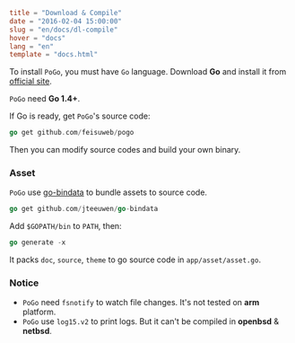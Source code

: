 ```toml
title = "Download & Compile"
date = "2016-02-04 15:00:00"
slug = "en/docs/dl-compile"
hover = "docs"
lang = "en"
template = "docs.html"
```

To install `PoGo`, you must have `Go` language. Download **Go** and install it from [official site](https://golang.org).

`PoGo` need **Go 1.4+**.

If Go is ready, get `PoGo`'s source code:

```go
go get github.com/feisuweb/pogo
```

Then you can modify source codes and build your own binary.

### Asset

`PoGo` use [go-bindata](https://github.com/jteeuwen/go-bindata) to bundle assets to source code.

```go
go get github.com/jteeuwen/go-bindata
```

Add `$GOPATH/bin` to `PATH`, then:

```go
go generate -x
```

It packs `doc`, `source`, `theme` to go source code in `app/asset/asset.go`.

### Notice

- `PoGo` need `fsnotify` to watch file changes. It's not tested on **arm** platform.
- `PoGo` use `log15.v2` to print logs. But it can't be compiled in **openbsd** & **netbsd**.